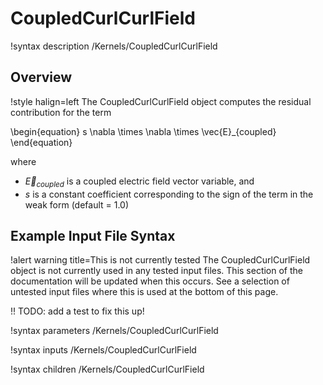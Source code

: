 # CoupledCurlCurlField

!syntax description /Kernels/CoupledCurlCurlField

## Overview

!style halign=left
The CoupledCurlCurlField object computes the residual contribution for the term

\begin{equation}
  s \nabla \times \nabla \times \vec{E}_{coupled}
\end{equation}

where

- $\vec{E}_{coupled}$ is a coupled electric field vector variable, and
- $s$ is a constant coefficient corresponding to the sign of the term in the weak form (default = 1.0)

## Example Input File Syntax

!alert warning title=This is not currently tested
The CoupledCurlCurlField object is not currently used in any tested input files. This
section of the documentation will be updated when this occurs. See a selection of
untested input files where this is used at the bottom of this page.

!! TODO: add a test to fix this up!

!syntax parameters /Kernels/CoupledCurlCurlField

!syntax inputs /Kernels/CoupledCurlCurlField

!syntax children /Kernels/CoupledCurlCurlField
